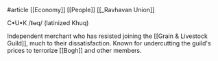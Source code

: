 #article 
[[Economy]]
[[People]]
[[_Ravhavan Union]]

C•U•K /ǁʉq/ (latinized Khuq)

Independent merchant who has resisted joining the [[Grain & Livestock Guild]], much to their dissatisfaction. Known for undercutting the guild's prices to terrorize [[Bogh]] and other members.